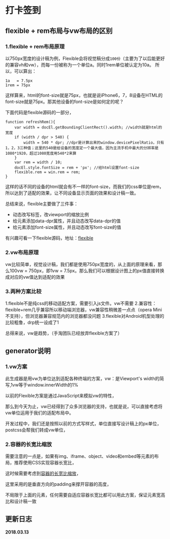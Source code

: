 # 打卡签到

## flexible + rem布局与vw布局的区别

### 1.flexible + rem布局原理
以750px宽度的设计稿为例，Flexible会将视觉稿分成```100份```（主要为了以后能更好的兼容vh和vw），而每一份被称为一个单位a。同时1rem单位被认定为10a。
所以，可以算出：

```
1a   = 7.5px
1rem = 75px

```
这样算来，html的font-size就是75px，也就是说iPhone6，7，8设备在HTML的font-size就是75px。那其他设备的font-size是如何定的呢？

下面代码是flexible源码的一部分，
```
function refreshRem(){
    var width = docEl.getBoundingClientRect().width; //width就是html的宽度
    if (width / dpr > 540) {
        width = 540 * dpr; //dpr是计算出来的window.devicePixelRatio，只有1，2，3三种值；这里的540是给设备的宽度定一个最大值，因为主流手机中最大的分辨率是1080*1920，超过1080宽度用540*2来算
    }
    var rem = width / 10;
    docEl.style.fontSize = rem + 'px'; //给html设置font-size
    flexible.rem = win.rem = rem;
}
```
这样的话不同的设备的html就会有不一样的font-size，而我们的css单位是rem，所以达到了适配的效果，让不同设备显示页面的效果和设计稿一致。

总结来说，flexible主要做了三件事：

* 动态改写<meta>标签，改viewport的缩放比例
* 给<html>元素添加data-dpr属性，并且动态改写data-dpr的值
* 给<html>元素添加font-size属性，并且动态改写font-size的值

有兴趣可看一下flexible源码，地址：[flexible](https://github.com/amfe/lib-flexible/blob/master/src/flexible.js)

### 2.vw布局原理

vw比较简单，视觉设计稿，我们都是使用750px宽度的，从上面的原理来看，那么100vw = 750px，即1vw = 7.5px。那么我们可以根据设计图上的px值直接转换成对应的vw值达到适配的效果

### 3.两种方案比较

1.flexible不是纯css的移动适配方案，需要引入js文件。vw不需要
2.兼容性：flexible+rem几乎兼容所以移动端浏览器，vw兼容性稍微差一点点（opera Mini 不支持），但浏览器兼容规范内的浏览器都没问题
3.flexible对Android机型处理的比较粗鲁，drp统一设成了1

总得来说，vw是趋势，（手淘团队已经放弃flexible方案了）

## generator说明

### 1.vw方案

此生成器是用vw为单位达到适配各种终端的方案，vw：是Viewport's width的简写,1vw等于window.innerWidth的1%

以前的Flexible方案是通过JavaScript来模拟vw的特性，

那么到今天为止，vw已经得到了众多浏览器的支持，也就是说，可以直接考虑将vw单位运用于我们的适配布局中。

开发过程中，我们还是按照以前的方式写样式，单位直接写设计稿上的px单位，postcss会帮我们转成vw单位，

### 2.容器的长宽比缩放

需要注意的一点是，如果有img、iframe、object、video和embed等元素的布局，推荐使用CSS实现容器长宽比，

这时候需要考虑到[容器的长宽比缩放](https://www.w3cplus.com/css/aspect-ratio.html)，

这里采用的是垂直方向的padding来撑开容器的高度，

不局限于上面的元素，任何需要自适应容器长宽比都可以用此方案，保证元素宽高比和设计稿一致

## 更新日志

#### 2018.03.13

